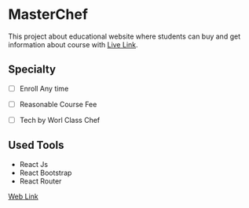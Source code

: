 # MasterChef

This project about educational website where students can buy and get information about course with [Live Link](https://admiring-northcutt-5f1c62.netlify.app/).



## Specialty

- [ ] Enroll Any time
- [ ] Reasonable Course Fee
- [ ] Tech by Worl Class Chef


## Used Tools

<ul>
<li>React Js</>
<li>React Bootstrap</li>
<li>React Router</li>
</ul>

[Web Link](https://admiring-northcutt-5f1c62.netlify.app/)